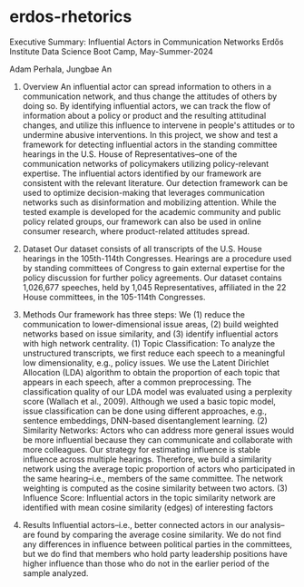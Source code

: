 # erdos-rhetorics

Executive Summary: Influential Actors in Communication Networks
Erdős Institute Data Science Boot Camp, May-Summer-2024

Adam Perhala, Jungbae An

1. Overview
An influential actor can spread information to others in a communication network, and thus change the attitudes of others by doing so. By identifying influential actors, we can track the flow of information about a policy or product and the resulting attitudinal changes, and utilize this influence to intervene in people's attitudes or to undermine abusive interventions. In this project, we show and test a framework for detecting influential actors in the standing committee hearings in the U.S. House of Representatives–one of the communication networks of policymakers utilizing policy-relevant expertise. The influential actors identified by our framework are consistent with the relevant literature. Our detection framework can be used to optimize decision-making that leverages communication networks such as disinformation and mobilizing attention. While the tested example is developed for the academic community and public policy related groups, our framework can also be used in online consumer research, where product-related attitudes spread.

2. Dataset
Our dataset consists of all transcripts of the U.S. House hearings in the 105th-114th Congresses. Hearings are a procedure used by standing committees of Congress to gain external expertise for the policy discussion for further policy agreements. Our dataset contains 1,026,677 speeches, held by 1,045 Representatives, affiliated in the 22 House committees, in the 105-114th Congresses.

3. Methods
Our framework has three steps: We (1) reduce the communication to lower-dimensional issue areas, (2) build weighted networks based on issue similarity, and (3) identify influential actors with high network centrality. 
(1) Topic Classification: To analyze the unstructured transcripts, we first reduce each speech to a meaningful low dimensionality, e.g., policy issues. We use the Latent Dirichlet Allocation (LDA) algorithm to obtain the proportion of each topic that appears in each speech, after a common preprocessing. The classification quality of our LDA model was evaluated using a perplexity score (Wallach et al., 2009). Although we used a basic topic model, issue classification can be done using different approaches, e.g., sentence embeddings, DNN-based disentanglement learning.
(2) Similarity Networks: Actors who can address more general issues would be more influential because they can communicate and collaborate with more colleagues. Our strategy for estimating influence is stable influence across multiple hearings. Therefore, we build a similarity network using the average topic proportion of actors who participated in the same hearing–i.e., members of the same committee. The network weighting is computed as the cosine similarity between two actors. 
(3) Influence Score: Influential actors in the topic similarity network are identified with mean cosine similarity (edges) of interesting factors

4. Results
Influential actors–i.e., better connected actors in our analysis–are found by comparing the average cosine similarity. We do not find any differences in influence between political parties in the committees, but we do find that members who hold party leadership positions have higher influence than those who do not in the earlier period of the sample analyzed. 
